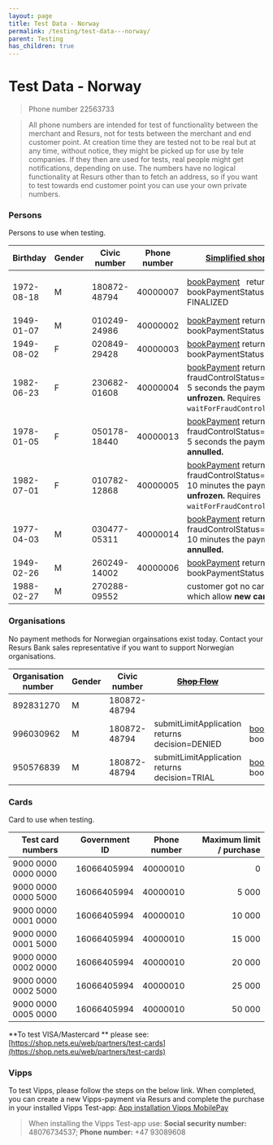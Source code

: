 ```yaml
---
layout: page
title: Test Data - Norway
permalink: /testing/test-data---norway/
parent: Testing
has_children: true
---
```




# Test Data - Norway 

> Phone number 22563733

> All phone numbers are intended for test of functionality between the
> merchant and Resurs, not for tests between the merchant and end
> customer point. At creation time they are tested not to be real but at
> any time, without notice, they might be picked up for use by tele
> companies. If they then are used for tests, real people might get
> notifications, depending on use. The numbers have no logical
> functionality at Resurs other than to fetch an address, so if you want
> to test towards end customer point you can use your own private
> numbers.

### Persons
Persons to use when testing.

| Birthday   | Gender | Civic number | Phone number | [Simplified shop flow](/simplified-flow-api/)                                                                                                                                               | ~~Shop flow~~ (deprecated)                                                                                                                                        |
|------------|--------|--------------|-------------|-------------------------------------------------------------------------------------------------------------------------------------------------------------------------------------------|--------------------------------------------------------------------------------------------------------------------------------------------------------------------------------------------------------------------------------|
| 1972-08-18 | M      | 180872-48794 | 40000007    | [bookPayment](/simplified-flow-api/bookpayment/)   returns bookPaymentStatus=BOOKED or FINALIZED                                                                                                               | submitLimitApplication returns decision=GRANTED bookPayment returns fraudControlStatus=NOT_FROZEN  |
| 1949-01-07 | M      | 010249-24986 | 40000002    | [bookPayment](/simplified-flow-api/bookpayment/) returns bookPaymentStatus=DENIED                                                                                                                              | submitLimitApplication returns decision=TRIAL                                                                                                              |
| 1949-08-02 | F      | 020849-29428 | 40000003    | [bookPayment](/simplified-flow-api/bookpayment/) returns bookPaymentStatus=FROZEN                                                                                                                              | bookPayment returns fraudControlStatus=FROZEN                                                                                                                          |
| 1982-06-23 | F      | 230682-01608 | 40000004    | [bookPayment](/simplified-flow-api/bookpayment/) returns fraudControlStatus=FROZENAfter 5 seconds the payment is **unfrozen.** Requires `waitForFraudControl=true`     | bookPayment returns fraudControlStatus=FROZEN After 5 seconds the payment is **unfrozen.** Requires `waitForFraudControl=true`                                         |
| 1978-01-05 | F      | 050178-18440 | 40000013    | [bookPayment](/simplified-flow-api/bookpayment/) returns fraudControlStatus=FROZENAfter 5 seconds the payment is **annulled.**                                         | bookPayment returns fraudControlStatus=FROZENAfter 5 seconds the payment is **annulled.**                                                                              |
| 1982-07-01 | F      | 010782-12868 | 40000005    | [bookPayment](/simplified-flow-api/bookpayment/) returns fraudControlStatus=FROZENAfter 10 minutes the payment is **unfrozen.** Requires `waitForFraudControl=true`                                            | bookPayment returns fraudControlStatus=FROZEN After 10 minutes the payment is **unfrozen.** Requires `waitForFraudControl=true`                                        |
| 1977-04-03 | M      | 030477-05311 | 40000014    | [bookPayment](/simplified-flow-api/bookpayment/) returns fraudControlStatus=FROZENAfter 10 minutes the payment is **annulled.**                                                                                | bookPayment returns fraudControlStatus=FROZEN After 10 minutes the payment is **annulled.**                                                                            |
| 1949-02-26 | M      | 260249-14002 | 40000006    | [bookPayment](/simplified-flow-api/bookpayment/) returns bookPaymentStatus=DENIED                                                                                                                              | submitLimitApplication returns decision=DENIED                                                                                                             |
| 1988-02-27 | M      | 270288-09552 |             | customer got no cards/accounts which allow **new card/account**                                                                                                                           | customer got no cards/accounts which allow **new card/account**                                                                                                                                                                |

### Organisations
No payment methods for Norwegian orgainsations exist today. Contact your
Resurs Bank sales representative if you want to support Norwegian
organisations.

| Organisation number | Gender | Civic number | ~~[Shop Flow](https://test.resurs.com/docs/display/DD/Shop+Flow+Service)~~                                             | [Simplified shop flow](simplified-flow-api)                 |
|-------------------|--------|--------------|--------------------------------------------------------------------------------------------------------------------|-------------------------------------------------------------|
| 892831270         | M      | 180872-48794 |                                                                                                                    |                                                             |
| 996030962         | M      | 180872-48794 | submitLimitApplication returns decision=DENIED | [bookPayment](/simplified-flow-api/bookpayment/) returns bookPaymentStatus=DENIED |
| 950576839         | M      | 180872-48794 | submitLimitApplication returns decision=TRIAL  | [bookPayment](/simplified-flow-api/bookpayment/) returns bookPaymentStatus=DENIED |

### Cards
Card to use when testing.

| Test card numbers   | Government ID | Phone number | Maximum limit / purchase |
|---------------------|---------------|--------------|-------------------------:|
| 9000 0000 0000 0000 | 16066405994   | 40000010     |                        0 |
| 9000 0000 0000 5000 | 16066405994   | 40000010     |                    5 000 |
| 9000 0000 0001 0000 | 16066405994   | 40000010     |                   10 000 |
| 9000 0000 0001 5000 | 16066405994   | 40000010     |                   15 000 |
| 9000 0000 0002 0000 | 16066405994   | 40000010     |                   20 000 |
| 9000 0000 0002 5000 | 16066405994   | 40000010     |                   25 000 |
| 9000 0000 0005 0000 | 16066405994   | 40000010     |                   50 000 |

**To test VISA/Mastercard ** please see:
[https://shop.nets.eu/web/partners/test-cards](https://shop.nets.eu/web/partners/test-cards)

### Vipps
To test Vipps, please follow the steps on the below link. When completed, you can create a new Vipps-payment via Resurs and complete the purchase in your installed Vipps Test-app: [App installation Vipps MobilePay ](https://developer.vippsmobilepay.com/docs/knowledge-base/test-environment/#test-apps)

> When installing the Vipps Test-app use:
> **Social security number:** 48076734537;
> **Phone number:** +47 93089608


